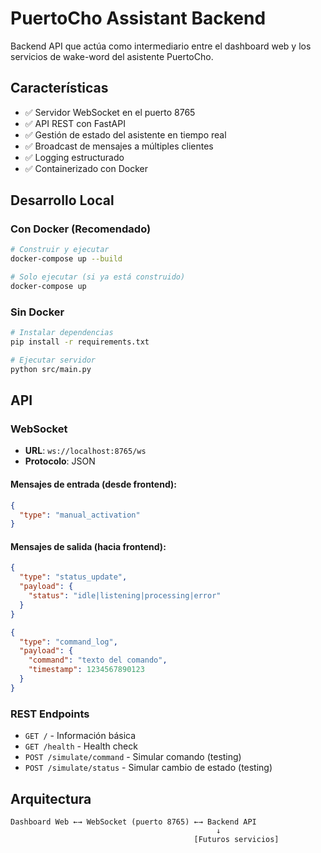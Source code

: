 # PuertoCho Assistant Backend

Backend API que actúa como intermediario entre el dashboard web y los servicios de wake-word del asistente PuertoCho.

## Características

- ✅ Servidor WebSocket en el puerto 8765
- ✅ API REST con FastAPI
- ✅ Gestión de estado del asistente en tiempo real
- ✅ Broadcast de mensajes a múltiples clientes
- ✅ Logging estructurado
- ✅ Containerizado con Docker

## Desarrollo Local

### Con Docker (Recomendado)

```bash
# Construir y ejecutar
docker-compose up --build

# Solo ejecutar (si ya está construido)
docker-compose up
```

### Sin Docker

```bash
# Instalar dependencias
pip install -r requirements.txt

# Ejecutar servidor
python src/main.py
```

## API

### WebSocket
- **URL**: `ws://localhost:8765/ws`
- **Protocolo**: JSON

#### Mensajes de entrada (desde frontend):
```json
{
  "type": "manual_activation"
}
```

#### Mensajes de salida (hacia frontend):
```json
{
  "type": "status_update",
  "payload": {
    "status": "idle|listening|processing|error"
  }
}

{
  "type": "command_log",
  "payload": {
    "command": "texto del comando",
    "timestamp": 1234567890123
  }
}
```

### REST Endpoints

- `GET /` - Información básica
- `GET /health` - Health check
- `POST /simulate/command` - Simular comando (testing)
- `POST /simulate/status` - Simular cambio de estado (testing)

## Arquitectura

```
Dashboard Web ←→ WebSocket (puerto 8765) ←→ Backend API
                                              ↓
                                         [Futuros servicios]
```
